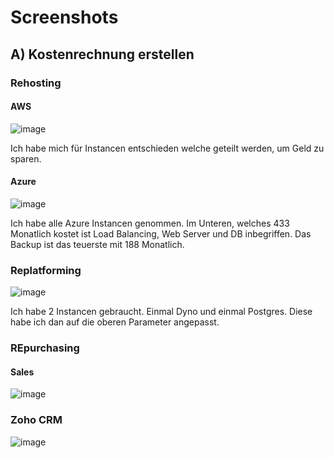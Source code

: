 # Screenshots 
## A) Kostenrechnung erstellen 

### Rehosting 

#### AWS 
![image](https://github.com/user-attachments/assets/7c8fb480-5d33-4e9b-b20b-df395a7260da)

<p> Ich habe mich für Instancen entschieden welche geteilt werden, um Geld zu sparen.</p>

#### Azure
![image](https://github.com/user-attachments/assets/62a95e4a-437c-485c-a393-709e863b1f88)

<p> Ich habe alle Azure Instancen genommen. Im Unteren, welches 433 Monatlich kostet ist Load Balancing, Web Server und DB inbegriffen. Das Backup ist das teuerste mit 188 Monatlich.  </p>

### Replatforming 
![image](https://github.com/user-attachments/assets/2307f64b-7715-4fdb-9c55-26a0eb1dc0fa)

<p> Ich habe 2 Instancen gebraucht. Einmal Dyno und einmal Postgres. Diese habe ich dan auf die oberen Parameter angepasst. </p>

### REpurchasing 

#### Sales 
![image](https://github.com/user-attachments/assets/58f90662-3a4b-4ac4-957e-eb5bac7daa06)

### Zoho CRM  
![image](https://github.com/user-attachments/assets/f20d84c6-0aa7-4347-bfb2-27a920cf9374)


